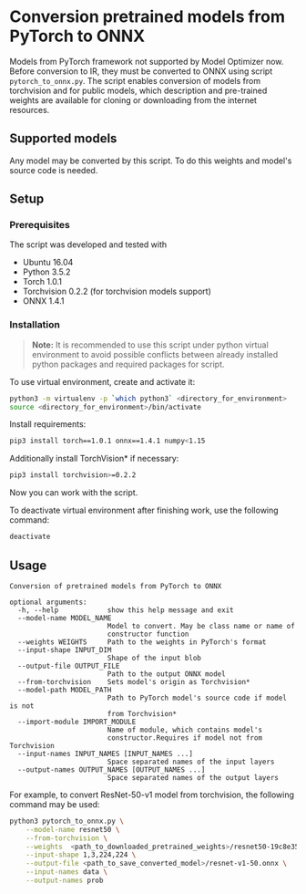 # Conversion pretrained models from PyTorch to ONNX

Models from PyTorch framework not supported by Model Optimizer now. Before conversion to IR, they
must be converted to ONNX using script `pytorch_to_onnx.py`. The script enables conversion of models
from torchvision and for public models, which description and pre-trained weights are
available for cloning or downloading from the internet resources.

## Supported models

Any model may be converted by this script. To do this weights and model's source code is needed.

## Setup

### Prerequisites

The script was developed and tested with

* Ubuntu 16.04
* Python 3.5.2
* Torch 1.0.1
* Torchvision 0.2.2 (for torchvision models support)
* ONNX 1.4.1

### Installation

> **Note:** It is recommended to use this script under python virtual environment to avoid possible conflicts between
> already installed python packages and required packages for script.

To use virtual environment, create and activate it:

```bash
python3 -m virtualenv -p `which python3` <directory_for_environment>
source <directory_for_environment>/bin/activate
```
Install requirements:
```bash
pip3 install torch==1.0.1 onnx==1.4.1 numpy<1.15
```
Additionally install TorchVision\* if necessary:
```bash
pip3 install torchvision>=0.2.2
```

Now you can work with the script.

To deactivate virtual environment after finishing work, use the following command:

```bash
deactivate
```

## Usage

```
Conversion of pretrained models from PyTorch to ONNX

optional arguments:
  -h, --help            show this help message and exit
  --model-name MODEL_NAME
                        Model to convert. May be class name or name of
                        constructor function
  --weights WEIGHTS     Path to the weights in PyTorch's format
  --input-shape INPUT_DIM
                        Shape of the input blob
  --output-file OUTPUT_FILE
                        Path to the output ONNX model
  --from-torchvision    Sets model's origin as Torchvision*
  --model-path MODEL_PATH
                        Path to PyTorch model's source code if model is not
                        from Torchvision*
  --import-module IMPORT_MODULE
                        Name of module, which contains model's
                        constructor.Requires if model not from Torchvision
  --input-names INPUT_NAMES [INPUT_NAMES ...]
                        Space separated names of the input layers
  --output-names OUTPUT_NAMES [OUTPUT_NAMES ...]
                        Space separated names of the output layers
```

For example, to convert ResNet-50-v1 model from torchvision, the following command may be used:

```bash
python3 pytorch_to_onnx.py \
    --model-name resnet50 \
    --from-torchvision \
    --weights  <path_to_downloaded_pretrained_weights>/resnet50-19c8e357.pth \
    --input-shape 1,3,224,224 \
    --output-file <path_to_save_converted_model>/resnet-v1-50.onnx \
    --input-names data \
    --output-names prob
```
